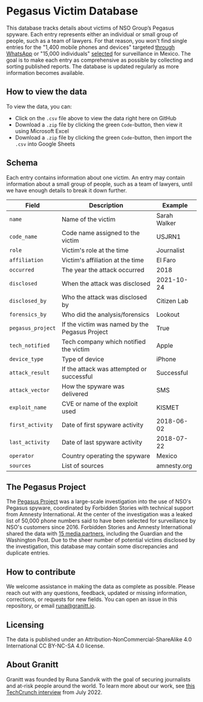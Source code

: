 # Pegasus Victim Database
This database tracks details about victims of NSO Group’s Pegasus spyware. Each entry represents either an individual or small group of people, such as a team of lawyers. For that reason, you won't find single entries for the "1,400 mobile phones and devices" targeted [through WhatsApp](https://storage.courtlistener.com/recap/gov.uscourts.cand.350613/gov.uscourts.cand.350613.1.0_3.pdf) or "15,000 individuals" [selected](https://www.theguardian.com/news/2021/jul/19/fifty-people-close-mexico-president-amlo-among-potential-targets-nso-clients) for surveillance in Mexico. The goal is to make each entry as comprehensive as possible by collecting and sorting published reports. The database is updated regularly as more information becomes available.

## How to view the data

To view the data, you can:

* Click on the `.csv` file above to view the data right here on GitHub
* Download a `.zip` file by clicking the green `Code`-button, then view it using Microsoft Excel 
* Download a `.zip` file by clicking the green `Code`-button, then import the `.csv` into Google Sheets

## Schema

Each entry contains information about one victim. An entry may contain information about a small group of people, such as a team of lawyers, until we have enough details to break it down further.

| Field             | Description                                    | Example      |
| ----------------- | ---------------------------------------------- | ------------ |
| `name`            | Name of the victim                             | Sarah Walker |
| `code_name`       | Code name assigned to the victim               | USJRN1       |
| `role`            | Victim's role at the time                      | Journalist   |
| `affiliation`     | Victim's affiliation at the time               | El Faro      |
| `occurred`        | The year the attack occurred                   | 2018         |
| `disclosed`       | When the attack was disclosed                  | 2021-10-24   |
| `disclosed_by`    | Who the attack was disclosed by                | Citizen Lab  |
| `forensics_by`    | Who did the analysis/forensics                 | Lookout      |
| `pegasus_project` | If the victim was named by the Pegasus Project | True         |
| `tech_notified`   | Tech company which notified the victim         | Apple        |
| `device_type`     | Type of device                                 | iPhone       |
| `attack_result`   | If the attack was attempted or successful      | Successful   |
| `attack_vector`   | How the spyware was delivered                  | SMS          |
| `exploit_name`    | CVE or name of the exploit used                | KISMET       |
| `first_activity`  | Date of first spyware activity                 | 2018-06-02   |
| `last_activity`   | Date of last spyware activity                  | 2018-07-22   |
| `operator`        | Country operating the spyware                  | Mexico       |
| `sources`         | List of sources                                | amnesty.org  |

## The Pegasus Project
The [Pegasus Project](https://forbiddenstories.org/case/the-pegasus-project/) was a large-scale investigation into the use of NSO's Pegasus spyware, coordinated by Forbidden Stories with technical support from Amnesty International. At the center of the investigation was a leaked list of 50,000 phone numbers said to have been selected for surveillance by NSO's customers since 2016. Forbidden Stories and Amnesty International shared the data with [15 media partners](https://forbiddenstories.org/about-the-pegasus-project/), including the Guardian and the Washington Post. Due to the sheer number of potential victims disclosed by the investigation, this database may contain some discrepancies and duplicate entries. 

## How to contribute

We welcome assistance in making the data as complete as possible. Please reach out with any questions, feedback, updated or missing information, corrections, or requests for new fields. You can open an issue in this repository, or email runa@granitt.io. 

## Licensing

The data is published under an Attribution-NonCommercial-ShareAlike 4.0 International CC BY-NC-SA 4.0 license.

## About Granitt

Granitt was founded by Runa Sandvik with the goal of securing journalists and at-risk people around the world. To learn more about our work, see [this TechCrunch interview](https://techcrunch.com/2022/07/15/granitt-journalist-security/) from July 2022.

